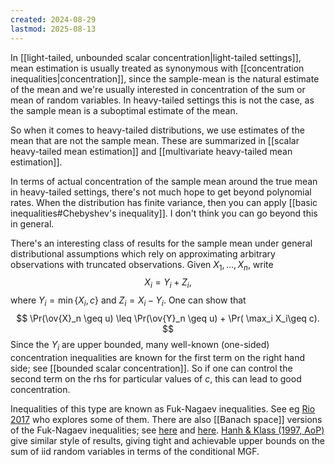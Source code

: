 ```yaml
---
created: 2024-08-29
lastmod: 2025-08-13
---
```


In [[light-tailed, unbounded scalar concentration|light-tailed settings]], mean estimation is usually treated as synonymous with [[concentration inequalities|concentration]], since the sample-mean is the natural estimate of the mean and we're usually interested in concentration of the sum or mean of random variables. In heavy-tailed settings this is not the case, as the sample mean is a suboptimal estimate of the mean. 

So when it comes to heavy-tailed distributions, we use estimates of the mean that are not the sample mean. These are summarized in [[scalar heavy-tailed mean estimation]] and [[multivariate heavy-tailed mean estimation]]. 

In terms of actual concentration of the sample mean around the true mean in heavy-tailed settings, there's not much hope to get beyond polynomial rates. When the distribution has finite variance, then you can apply [[basic inequalities#Chebyshev's inequality]]. I don't think you can go beyond this in general. 

There's an interesting class of results for the sample mean under general distributional assumptions which rely on approximating arbitrary observations with truncated observations. Given $X_1,\dots,X_n$, write 
$$
X_i = Y_i + Z_i,
$$
where $Y_i = \min\{X_i,c\}$ and $Z_i = X_i - Y_i$. One can show that 
$$
\Pr(\ov{X}_n \geq u) \leq \Pr(\ov{Y}_n \geq u) + \Pr( \max_i X_i\geq c).
$$
Since the $Y_i$ are upper bounded, many well-known (one-sided) concentration inequalities are known for the first term on the right hand side; see [[bounded scalar concentration]]. So if one can control the second term on the rhs for particular values of $c$, this can lead to good concentration. 

Inequalities of this type are known as Fuk-Nagaev inequalities. See eg [Rio 2017](https://projecteuclid.org/journals/electronic-communications-in-probability/volume-22/issue-none/About-the-constants-in-the-Fuk-Nagaev-inequalities/10.1214/17-ECP57.full) who explores some of them. There are also [[Banach space]] versions of the Fuk-Nagaev inequalities; see [here](https://arxiv.org/pdf/math/0608687) and [here](https://books.google.ca/books?hl=en&lr=&id=aW7jBwAAQBAJ&oi=fnd&pg=PA1&dq=Decoupling:+from+dependence+to+independence.&ots=gr5SGedHwL&sig=yg46EE1gPoF8nnmy_D8EULXxZ9M#v=onepage&q=Decoupling%3A%20from%20dependence%20to%20independence.&f=false). [Hanh & Klass (1997, AoP)](https://www.jstor.org/stable/2959567) give similar style of results, giving tight and achievable upper bounds on the sum of iid random variables in terms of the conditional MGF.  